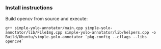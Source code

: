 ### Install instructions

Build opencv from source and execute:  
```[bash]
g++ simple-yolo-annotator/main.cpp simple-yolo-annotator/lib/FileImg.cpp simple-yolo-annotator/lib/helpers.cpp -o Build/Ubuntu/simple-yolo-annotator `pkg-config --cflags --libs opencv4`
```
